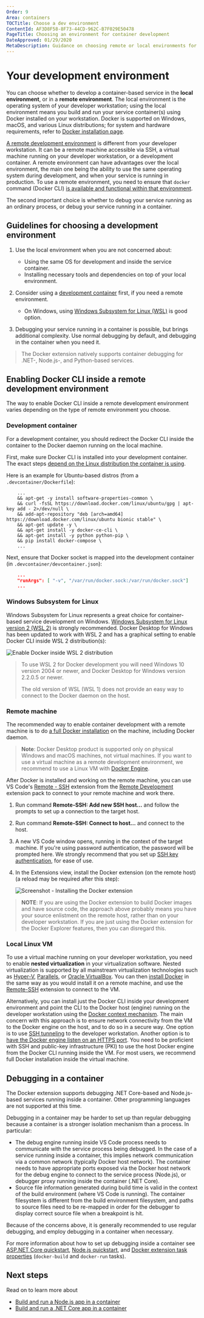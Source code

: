 ```yaml
---
Order: 9
Area: containers
TOCTitle: Choose a dev environment
ContentId: AF3D8F58-8F73-44CD-962C-B7F029E50478
PageTitle: Choosing an environment for container development
DateApproved: 01/29/2020
MetaDescription: Guidance on choosing remote or local environments for developing and debugging containerized apps, using Visual Studio Code.
---
```

# Your development environment

You can choose whether to develop a container-based service in the **local environment**, or in a **remote environment**. The local environment is the operating system of your developer workstation; using the local environment means you build and run your service container(s) using Docker installed on your workstation. Docker is supported on Windows, macOS, and various Linux distributions; for system and hardware requirements, refer to [Docker installation page](https://docs.docker.com/get-docker/).

[A remote development environment](/docs/remote/remote-overview.md) is different from your developer workstation. It can be a remote machine accessible via SSH, a virtual machine running on your developer workstation, or a development container. A remote environment can have advantages over the local environment, the main one being the ability to use the same operating system during development, and when your service is running in production. To use a remote environment, you need to ensure that `docker` command (Docker CLI) [is available and functional within that environment](#enabling-docker-cli-inside-a-remote-development-environment).

The second important choice is whether to debug your service running as an ordinary process, or debug your service running in a container.

## Guidelines for choosing a development environment

1. Use the local environment when you are not concerned about:

   - Using the same OS for development and inside the service container.
   - Installing necessary tools and dependencies on top of your local environment.

1. Consider using a [development container](/docs/remote/containers.md) first, if you need a remote environment.

    - On Windows, using [Windows Subsystem for Linux (WSL)](#windows-subsystem-for-linux) is good option.

1. Debugging your service running in a container is possible, but brings additional complexity. Use normal debugging by default, and debugging in the container when you need it.

> The Docker extension natively supports container debugging for .NET-, Node.js-, and Python-based services.

## Enabling Docker CLI inside a remote development environment

The way to enable Docker CLI inside a remote development environment varies depending on the type of remote environment you choose.

### Development container

For a development container, you should redirect the Docker CLI inside the container to the Docker daemon running on the local machine.

First, make sure Docker CLI is installed into your development container. The exact steps [depend on the Linux distribution the container is using](https://docs.docker.com/install/).

Here is an example for Ubuntu-based distros (from a `.devcontainer/Dockerfile`):

```cli
    ...
    && apt-get -y install software-properties-common \
    && curl -fsSL https://download.docker.com/linux/ubuntu/gpg | apt-key add - 2>/dev/null \
    && add-apt-repository "deb [arch=amd64] https://download.docker.com/linux/ubuntu bionic stable" \
    && apt-get update -y \
    && apt-get install -y docker-ce-cli \
    && apt-get install -y python python-pip \
    && pip install docker-compose \
    ...
```

Next, ensure that Docker socket is mapped into the development container (in `.devcontainer/devcontainer.json`):

```json
    ...
    "runArgs": [ "-v", "/var/run/docker.sock:/var/run/docker.sock"]
    ...
```

### Windows Subsystem for Linux

Windows Subsystem for Linux represents a great choice for container-based service development on Windows. [Windows Subsystem for Linux version 2 (WSL 2)](https://docs.microsoft.com/windows/wsl/wsl2-index) is strongly recommended. Docker Desktop for Windows has been updated to work with WSL 2 and has a graphical setting to enable Docker CLI inside WSL 2 distribution(s):

![Enable Docker inside WSL 2 distribution](images/devenv/devenv-enable-docker-wsl2.png)

> To use WSL 2 for Docker development you will need Windows 10 version 2004 or newer, and Docker Desktop for Windows version 2.2.0.5 or newer.
>
> The old version of WSL (WSL 1) does not provide an easy way to connect to the Docker daemon on the host.

### Remote machine

The recommended way to enable container development with a remote machine is to do [a full Docker installation](https://docs.docker.com/install/) on the machine, including Docker daemon.

>**Note**: Docker Desktop product is supported only on physical Windows and macOS machines, not virtual machines. If you want to use a virtual machine as a remote development environment, we recommend to use a Linux VM with [Docker Engine](https://docs.docker.com/engine/).

After Docker is installed and working on the remote machine, you can use VS Code's [Remote - SSH](https://marketplace.visualstudio.com/items?itemName=ms-vscode-remote.remote-ssh) extension from the [Remote Development](https://marketplace.visualstudio.com/items?itemName=ms-vscode-remote.vscode-remote-extensionpack) extension pack to connect to your remote machine and work there.

1. Run command **Remote-SSH: Add new SSH host...** and follow the prompts to set up a connection to the target host.

1. Run command **Remote-SSH: Connect to host...** and connect to the host.

1. A new VS Code window opens, running in the context of the target machine. If you're using password authentication, the password will be prompted here. We strongly recommend that you set up [SSH key authentication](https://www.ssh.com/ssh/public-key-authentication), for ease of use.

1. In the Extensions view, install the Docker extension (on the remote host) (a reload may be required after this step):

   ![Screenshot - Installing the Docker extension](images/devenv/install-in-ssh.png)

>**NOTE**: If you are using the Docker extension to build Docker images and have source code, the approach above probably means you have your source enlistment on the remote host, rather than on your developer workstation. If you are just using the Docker extension for the Docker Explorer features, then you can disregard this.

### Local Linux VM

To use a virtual machine running on your developer workstation, you need to enable **nested virtualization** in your virtualization software. Nested virtualization is supported by all mainstream virtualization technologies such as [Hyper-V](https://docs.microsoft.com/virtualization/hyper-v-on-windows/user-guide/nested-virtualization), [Parallels](https://kb.parallels.com/116239), or [Oracle VirtualBox](https://docs.oracle.com/en/virtualization/virtualbox/6.0/admin/nested-virt.html). You can then [install Docker](https://docs.docker.com/install/) in the same way as you would install it on a remote machine, and use the [Remote-SSH](https://marketplace.visualstudio.com/items?itemName=ms-vscode-remote.remote-ssh) extension to connect to the VM.

Alternatively, you can install just the Docker CLI inside your development environment and point the CLI to the Docker host (engine) running on the developer workstation using the [Docker context mechanism](https://docs.docker.com/engine/context/working-with-contexts/). The main concern with this approach is to ensure network connectivity from the VM to the Docker engine on the host, and to do so in a secure way. One option is to use [SSH tunneling](/docs/containers/ssh.md) to the developer workstation. Another option is to [have the Docker engine listen on an HTTPS port](https://docs.docker.com/engine/security/https/). You need to be proficient with SSH and public-key infrastructure (PKI) to use the host Docker engine from the Docker CLI running inside the VM. For most users, we recommend full Docker installation inside the virtual machine.

## Debugging in a container

The Docker extension supports debugging .NET Core-based and Node.js-based services running inside a container. Other programming languages are not supported at this time.

Debugging in a container may be harder to set up than regular debugging because a container is a stronger isolation mechanism than a process. In particular:

- The debug engine running inside VS Code process needs to communicate with the service process being debugged. In the case of a service running inside a container, this implies network communication via a common network (typically Docker host network). The container needs to have appropriate ports exposed via the Docker host network for the debug engine to connect to the service process (Node.js), or debugger proxy running inside the container (.NET Core).
- Source file information generated during build time is valid in the context of the build environment (where VS Code is running). The container filesystem is different from the build environment filesystem, and paths to source files need to be re-mapped in order for the debugger to display correct source file when a breakpoint is hit.

Because of the concerns above, it is generally recommended to use regular debugging, and employ debugging in a container when necessary.

For more information about how to set up debugging inside a container see [ASP.NET Core quickstart](/docs/containers/quickstart-aspnet-core.md), [Node.js quickstart](/docs/containers/quickstart-node.md), and [Docker extension task properties](/docs/containers/reference.md) (`docker-build` and `docker-run` tasks).

## Next steps

Read on to learn more about

- [Build and run a Node.js app in a container](/docs/containers/quickstart-node.md)
- [Build and run a .NET Core app in a container](/docs/containers/quickstart-aspnet-core.md)
